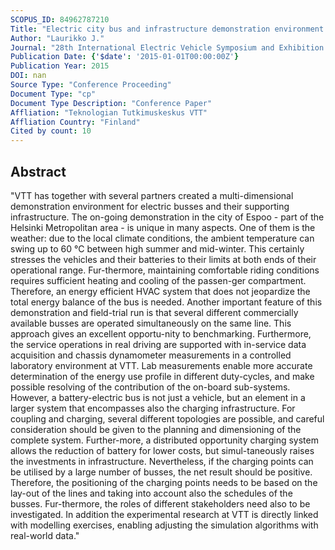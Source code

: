 ```yaml
---
SCOPUS_ID: 84962787210
Title: "Electric city bus and infrastructure demonstration environment in Espoo, Finland"
Author: "Laurikko J."
Journal: "28th International Electric Vehicle Symposium and Exhibition 2015, EVS 2015"
Publication Date: {'$date': '2015-01-01T00:00:00Z'}
Publication Year: 2015
DOI: nan
Source Type: "Conference Proceeding"
Document Type: "cp"
Document Type Description: "Conference Paper"
Affliation: "Teknologian Tutkimuskeskus VTT"
Affliation Country: "Finland"
Cited by count: 10
---
```


## Abstract
"VTT has together with several partners created a multi-dimensional demonstration environment for electric busses and their supporting infrastructure. The on-going demonstration in the city of Espoo - part of the Helsinki Metropolitan area - is unique in many aspects. One of them is the weather: due to the local climate conditions, the ambient temperature can swing up to 60 °C between high summer and mid-winter. This certainly stresses the vehicles and their batteries to their limits at both ends of their operational range. Fur-thermore, maintaining comfortable riding conditions requires sufficient heating and cooling of the passen-ger compartment. Therefore, an energy efficient HVAC system that does not jeopardize the total energy balance of the bus is needed. Another important feature of this demonstration and field-trial run is that several different commercially available busses are operated simultaneously on the same line. This approach gives an excellent opportu-nity to benchmarking. Furthermore, the service operations in real driving are supported with in-service data acquisition and chassis dynamometer measurements in a controlled laboratory environment at VTT. Lab measurements enable more accurate determination of the energy use profile in different duty-cycles, and make possible resolving of the contribution of the on-board sub-systems. However, a battery-electric bus is not just a vehicle, but an element in a larger system that encompasses also the charging infrastructure. For coupling and charging, several different topologies are possible, and careful consideration should be given to the planning and dimensioning of the complete system. Further-more, a distributed opportunity charging system allows the reduction of battery for lower costs, but simul-taneously raises the investments in infrastructure. Nevertheless, if the charging points can be utilised by a large number of busses, the net result should be positive. Therefore, the positioning of the charging points needs to be based on the lay-out of the lines and taking into account also the schedules of the busses. Fur-thermore, the roles of different stakeholders need also to be investigated. In addition the experimental research at VTT is directly linked with modelling exercises, enabling adjusting the simulation algorithms with real-world data."
